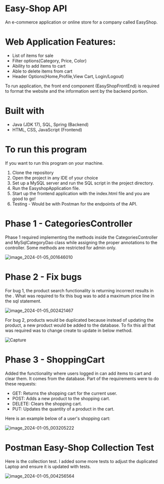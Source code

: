 # Easy-Shop API
An e-commerce application or online store for a company called EasyShop.

# Web Application Features:

* List of items for sale
* Filter options(Category, Price, Color)
* Ability to add items to cart
* Able to delete items from cart
* Header Options(Home,Profile,View Cart, Login/Logout)

To run application, the front end component (EasyShopFrontEnd) is required to format the website and the information sent by the backend portion.

# Built with

* Java (JDK 17), SQL, Spring (Backend)
* HTML, CSS, JavaScript (Frontend)

# To run this program
If you want to run this program on your machine.
1. Clone the repository
2. Open the project in any IDE of your choice
3. Set up a MySQL server and run the SQL script in the project directory.
4. Run the EasyshopApplication file.
5. Start up the frontend application with the index.html file and you are good to go!
6. Testing - Would be with Postman for the endpoints of the API.

# Phase 1 - CategoriesController

Phase 1 required implementing the methods inside the CategoriesController and MySqlCategoryDao class while assigning the proper annotations to the controller. Some methods are restricted for admin only.

![image_2024-01-05_001646010](https://github.com/AlexisS05/easy-shop/assets/57822868/26a9b733-77ad-440e-b5f9-c0cf7809747f)

# Phase 2 - Fix bugs
For bug 1, the product search functionality is returning incorrect results in the . What was required to fix this bug was to add a maximum price line in the sql statement. 

![image_2024-01-05_002421467](https://github.com/AlexisS05/easy-shop/assets/57822868/f88acf52-f89b-4e49-ac3e-b6974fb9dc99)

For bug 2, products would be duplicated because instead of updating the product, a new product would be added to the database. To fix this all that was required was to change create to update in below method.

![Capture](https://github.com/AlexisS05/easy-shop/assets/57822868/9d00f43b-4eb5-4f99-8450-4344bf3e1211)

# Phase 3 - ShoppingCart
Added the functionality where users logged in can add items to cart and clear them. It comes from the database.
Part of the requirements were to do these requests: 
* GET: Returns the shopping cart for the current user.
* POST: Adds a new product to the shopping cart.
* DELETE: Clears the shopping cart.
* PUT: Updates the quantity of a product in the cart.
  
Here is an example below of a user's shopping cart: 

![image_2024-01-05_003205222](https://github.com/AlexisS05/easy-shop/assets/57822868/3318ca26-c869-4cb9-b18e-5c72934c54bc)

# Postman Easy-Shop Collection Test
Here is the collection test. I added some more tests to adjust the duplicated Laptop and ensure it is updated with tests.

![image_2024-01-05_004256564](https://github.com/AlexisS05/easy-shop/assets/57822868/48858318-7aa6-4b78-9d51-c4a72646fec7)





